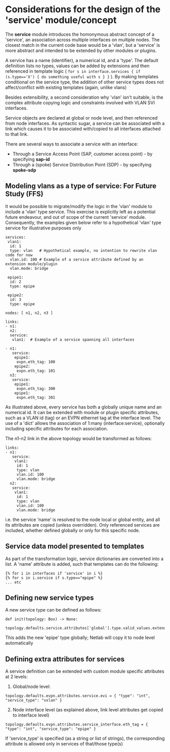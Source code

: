 # Considerations for the design of the 'service' module/concept

The **service** module introduces the homonymous abstract concept of a 'service', an association across multiple interfaces on multiple nodes.
The closest match in the current code base would be a 'vlan', but a 'service' is more abstract and intended to be extended by other modules or plugins.

A service has a name (identifier), a numerical id, and a 'type'. The default definition lists no types, values can be added by extensions and then referenced in template logic ( `for s in interface.services { if (s.type=='X') { do something useful with s } }` ). By making templates conditional on the service type, the addition of other service types does not affect/conflict with existing templates (again, unlike vlans)

Besides extensibility, a second consideration why 'vlan' isn't suitable, is the complex attribute copying logic and constraints involved with VLAN SVI interfaces.

Service objects are declared at global or node level, and then referenced from node interfaces. As syntactic sugar, a service can be associated with a link which causes it to be associated with/copied to all interfaces attached to that link.

There are several ways to associate a service with an interface:
* Through a Service Access Point (SAP, customer access point) - by specifying **sap-id**
* Through a (spoke) Service Distribution Point (SDP) - by specifying **spoke-sdp**

## Modeling vlans as a type of service: For Future Study (FFS)
It would be possible to migrate/modify the logic in the 'vlan' module to include a 'vlan' type service. This exercise is explicitly left as a potential future endeavour, and out of scope of the current 'service' module. Consequently, the examples given below refer to a hypothetical 'vlan' type service for illustrative purposes only

```
services:
 vlan1:
  id: 1
  type: vlan   # Hypothetical example, no intention to rewrite vlan code for now
  vlan.id: 100 # Example of a service attribute defined by an extension module/plugin
  vlan.mode: bridge

 epipe1:
  id: 2
  type: epipe

 epipe2:
  id: 3
  type: epipe

nodes: [ n1, n2, n3 ]

links:
- n1:
  n2:
  service:
   vlan1:  # Example of a service spanning all interfaces

- n1:
   service:
    epipe1:
     evpn.eth_tag: 100
    epipe2:
     evpn.eth_tag: 101
  n3:
   service:
    epipe1:
     evpn.eth_tag: 300
    epipe1:
     evpn.eth_tag: 301
```

As illustrated above, every service has both a globally unique name and an numerical id. It can be extended with module or plugin specific attributes, such as a VLAN id (tag) or an EVPN ethernet tag at the interface level. The use of a 'dict' allows the association of 1:many (interface:service), optionally including specific attributes for each association.

The n1-n2 link in the above topology would be transformed as follows:
```
links:
- n1:
   service:
    vlan1:
     id: 1
     type: vlan
     vlan.id: 100
     vlan.mode: bridge
  n2:
   service:
    vlan1:
     id: 1
     type: vlan
     vlan.id: 100
     vlan.mode: bridge
```
i.e. the service 'name' is resolved to the node local or global entity, and all its attributes are copied (unless overridden). Only referenced services are included, whether defined globally or only for this specific node.

## Service data model presented to templates

As part of the transformation logic, service dictionaries are converted into a list. A 'name' attribute is added, such that templates can do the following:
```
{% for i in interfaces if 'service' in i %}
{% for s in i.service if s.type=="epipe" %}
... etc
```

## Defining new service types

A new service type can be defined as follows:
```
def init(topology: Box) -> None:
    topology.defaults.service.attributes['global'].type.valid_values.extend(["epipe"])
```
This adds the new 'epipe' type globally; Netlab will copy it to node level automatically

## Defining extra attributes for services

A service definition can be extended with custom module specific attributes at 2 levels:
1. Global/node level:
```
topology.defaults.evpn.attributes.service.evi = { "type": "int", "service_type": "vxlan" }
```
2. Node interface level (as explained above, link level attributes get copied to interface level)
```
topology.defaults.evpn.attributes.service_interface.eth_tag = { "type": "int", "service_type": "epipe" }
```

If 'service_type' is specified (as a string or list of strings), the corresponding attribute is allowed only in services of that/those type(s)



